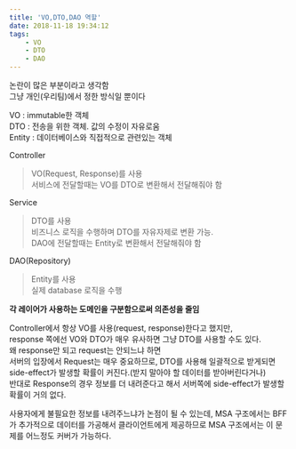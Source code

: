 ```yaml
---
title: 'VO,DTO,DAO 역할'
date: 2018-11-18 19:34:12
tags:
    - VO
    - DTO
    - DAO
---
```


논란이 많은 부분이라고 생각함  
그냥 개인(우리팀)에서 정한 방식일 뿐이다  

VO : immutable한 객체  
DTO : 전송을 위한 객체. 값의 수정이 자유로움  
Entity : 데이터베이스와 직접적으로 관련있는 객체  

Controller  
> VO(Request, Response)를 사용  
서비스에 전달할때는 VO를 DTO로 변환해서 전달해줘야 함  

Service  
> DTO를 사용  
비즈니스 로직을 수행하며 DTO를 자유자제로 변환 가능.  
DAO에 전달할때는 Entity로 변환해서 전달해줘야 함  

DAO(Repository)  
> Entity를 사용  
실제 database 로직을 수행  

**각 레이어가 사용하는 도메인을 구분함으로써 의존성을 줄임**  

Controller에서 항상 VO를 사용(request, response)한다고 했지만,  
response 쪽에선 VO와 DTO가 매우 유사하면 그냥 DTO를 사용할 수도 있다.  
왜 response만 되고 request는 안되느냐 하면  
서버의 입장에서 Request는 매우 중요하므로, DTO를 사용해 일괄적으로 받게되면 side-effect가 발생할 확률이 커진다.(받지 말아야 할 데이터를 받아버린다거나)  
반대로 Response의 경우 정보를 더 내려준다고 해서 서버쪽에 side-effect가 발생할 확률이 거의 없다.  

사용자에게 불필요한 정보를 내려주느냐가 논점이 될 수 있는데, MSA 구조에서는 BFF가 추가적으로 데이터를 가공해서 클라이언트에게 제공하므로 MSA 구조에서는 이 문제를 어느정도 커버가 가능하다.  

<!-- more -->